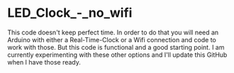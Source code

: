 # LED_Clock_-_no_wifi
This code doesn't keep perfect time. In order to do that you will need an Arduino with either a Real-Time-Clock or a Wifi connection and code to work with those. But this code is functional and a good starting point. I am currently experimenting with these other options and I'll update this GitHub when I have those ready.
